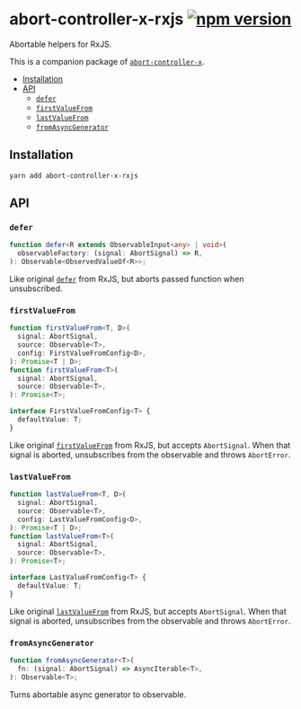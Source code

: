 # abort-controller-x-rxjs [![npm version][npm-image]][npm-url]

Abortable helpers for RxJS.

This is a companion package of
[`abort-controller-x`](https://github.com/deeplay-io/abort-controller-x).

- [Installation](#installation)
- [API](#api)
  - [`defer`](#defer)
  - [`firstValueFrom`](#firstvaluefrom)
  - [`lastValueFrom`](#lastvaluefrom)
  - [`fromAsyncGenerator`](#fromasyncgenerator)

## Installation

```
yarn add abort-controller-x-rxjs
```

## API

### `defer`

```ts
function defer<R extends ObservableInput<any> | void>(
  observableFactory: (signal: AbortSignal) => R,
): Observable<ObservedValueOf<R>>;
```

Like original [`defer`](https://rxjs.dev/api/index/function/defer) from RxJS,
but aborts passed function when unsubscribed.

### `firstValueFrom`

```ts
function firstValueFrom<T, D>(
  signal: AbortSignal,
  source: Observable<T>,
  config: FirstValueFromConfig<D>,
): Promise<T | D>;
function firstValueFrom<T>(
  signal: AbortSignal,
  source: Observable<T>,
): Promise<T>;

interface FirstValueFromConfig<T> {
  defaultValue: T;
}
```

Like original
[`firstValueFrom`](https://rxjs.dev/api/index/function/firstValueFrom) from
RxJS, but accepts `AbortSignal`. When that signal is aborted, unsubscribes from
the observable and throws `AbortError`.

### `lastValueFrom`

```ts
function lastValueFrom<T, D>(
  signal: AbortSignal,
  source: Observable<T>,
  config: LastValueFromConfig<D>,
): Promise<T | D>;
function lastValueFrom<T>(
  signal: AbortSignal,
  source: Observable<T>,
): Promise<T>;

interface LastValueFromConfig<T> {
  defaultValue: T;
}
```

Like original
[`lastValueFrom`](https://rxjs.dev/api/index/function/lastValueFrom) from RxJS,
but accepts `AbortSignal`. When that signal is aborted, unsubscribes from the
observable and throws `AbortError`.

### `fromAsyncGenerator`

```ts
function fromAsyncGenerator<T>(
  fn: (signal: AbortSignal) => AsyncIterable<T>,
): Observable<T>;
```

Turns abortable async generator to observable.

[npm-image]: https://badge.fury.io/js/abort-controller-x-rxjs.svg
[npm-url]: https://badge.fury.io/js/abort-controller-x-rxjs
